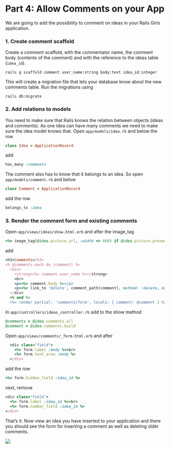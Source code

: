 # Part 4: Allow Comments on your App

We are going to add the possibility to comment on ideas in your Rails Girls application.

### 1. Create comment scaffold <a id="1-create-comment-scaffold"></a>

Create a comment scaffold, with the commentator name, the comment body \(contents of the comment\) and with the reference to the ideas table \(`idea_id`\).

```text
rails g scaffold comment user_name:string body:text idea_id:integer
```

This will create a migration file that lets your database know about the new comments table. Run the migrations using

```text
rails db:migrate
```

### 2. Add relations to models <a id="2-add-relations-to-models"></a>

You need to make sure that Rails knows the relation between objects \(ideas and comments\). As one idea can have many comments we need to make sure the idea model knows that. Open `app/models/idea.rb` and below the row

```ruby
class Idea < ApplicationRecord
```

add

```ruby
has_many :comments
```

The comment also has to know that it belongs to an idea. So open `app/models/comment.rb` and below

```ruby
class Comment < ApplicationRecord
```

add the row

```ruby
belongs_to :idea
```

### 3. Render the comment form and existing comments <a id="3-render-the-comment-form-and-existing-comments"></a>

Open `app/views/ideas/show.html.erb` and after the image\_tag

```ruby
<%= image_tag(@idea.picture_url, :width => 600) if @idea.picture.present? %>
```

add

```ruby
<h3>Comments</h3>
<% @comments.each do |comment| %>
  <div>    
    <strong><%= comment.user_name %></strong>    
    <br>    
    <p><%= comment.body %></p>    
    <p><%= link_to 'Delete', comment_path(comment), method: :delete, data: { confirm: 'Are you sure?' } %></p>  
  </div>
  <% end %>
  <%= render partial: 'comments/form', locals: { comment: @comment } %>
```

In `app/controllers/ideas_controller.rb` add to the show method

```ruby
@comments = @idea.comments.all
@comment = @idea.comments.build
```

Open `app/views/comments/_form.html.erb` and after

```ruby
  <div class="field">
    <%= form.label :body %><br>
    <%= form.text_area :body %>
  </div>
```

add the row

```ruby
<%= form.hidden_field :idea_id %>
```

next, remove

```ruby
<div class="field">
  <%= form.label :idea_id %><br>
  <%= form.number_field :idea_id %>
</div>
```

That’s it. Now view an idea you have inserted to your application and there you should see the form for inserting a comment as well as deleting older comments.

![](.gitbook/assets/08-idea-comments.PNG)


